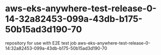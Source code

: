 # aws-eks-anywhere-test-release-0-14-32a82453-099a-43db-b175-50b15ad3d190-70
repository for use with E2E test job aws-eks-anywhere-test-release-0-14:32a82453-099a-43db-b175-50b15ad3d190-70
